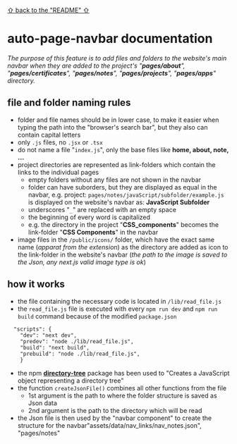 [&#X21e7; back to the "README" &#X21e7;](../../README.md)

# auto-page-navbar documentation

_The purpose of this feature is to add files and folders to the website's main navbar when they are added to the project's "**pages/about**", "**pages/certificates**", "**pages/notes**", "**pages/projects**", "**pages/apps**" directory._

## file and folder naming rules

- folder and file names should be in lower case, to make it easier when typing the path into the "browser's search bar", but they also can contain capital letters
- only `.js` files, no `.jsx` or `.tsx`
- do not name a file "`index.js`", only the base files like **home, about, note, ...**
- project directories are represented as link-folders which contain the links to the individual pages
  - empty folders without any files are not shown in the navbar
  - folder can have suborders, but they are displayed as equal in the navbar, e.g. project: `pages/notes/javaScript/subfolder/example.js` is displayed on the website's navbar as: **JavaScript Subfolder**
  - underscores "`_`" are replaced with an empty space
  - the beginning of every word is capitalized
  - e.g. the directory in the project "**CSS_components**" becomes the link-folder "**CSS Components**" in the navbar
- image files in the `/public/icons/` folder, which have the exact same name (_apparat from the extension_) as the directory are added as icon to the link-folder in the website's navbar (_the path to the image is saved to the Json, any next.js valid image type is ok_)

## how it works

- the file containing the necessary code is located in `/lib/read_file.js`
- the `read_file.js` file is executed with every `npm run dev` and `npm run build` command because of the modified `package.json`

```
  "scripts": {
    "dev": "next dev",
    "predev": "node ./lib/read_file.js",
    "build": "next build",
    "prebuild": "node ./lib/read_file.js",
    }
```

- the npm **[directory-tree](https://www.npmjs.com/package/directory-tree)** package has been used to "Creates a JavaScript object representing a directory tree"
- the function `createJsonFile()` combines all other functions from the file
  - 1st argument is the path to where the folder structure is saved as Json data
  - 2nd argument is the path to the directory which will be read
- the Json file is then used by the "navbar component" to create the structure for the navbar"assets/data/nav_links/nav_notes.json", "pages/notes"
